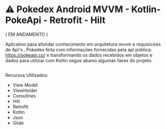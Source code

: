 # :warning: Pokedex Android MVVM - Kotlin- PokeApi - Retrofit - Hilt
( EM ANDAMENTO )


Aplicativo para afundar conhecimento em arquitetura mvvm e requisicões de Api's , Pokedex feita com informações fornecidas pela api pública: https://pokeapi.co/ e transformando os dados recebidos em objetos e dados para utilizar com Kotlin segue abaixo algumas fases do projeto.

##

Recursos Utilizados: 

- View Model
- ViewHolder
- Coroutines
- Hilt
- Retrofit 
- Kotlin
- Json
- Glide

##

